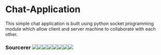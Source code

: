 # Chat-Application
This simple chat application is built using python socket programming module which allow client and server machine to collaborate with each other.

### Sourcerer [![](https://sourcerer.io/fame/ParthPathak27/ParthPathak27/Chat-Application/images/0)](https://sourcerer.io/fame/ParthPathak27/ParthPathak27/Chat-Application/links/0)[![](https://sourcerer.io/fame/ParthPathak27/ParthPathak27/Chat-Application/images/1)](https://sourcerer.io/fame/ParthPathak27/ParthPathak27/Chat-Application/links/1)[![](https://sourcerer.io/fame/ParthPathak27/ParthPathak27/Chat-Application/images/2)](https://sourcerer.io/fame/ParthPathak27/ParthPathak27/Chat-Application/links/2)[![](https://sourcerer.io/fame/ParthPathak27/ParthPathak27/Chat-Application/images/3)](https://sourcerer.io/fame/ParthPathak27/ParthPathak27/Chat-Application/links/3)[![](https://sourcerer.io/fame/ParthPathak27/ParthPathak27/Chat-Application/images/4)](https://sourcerer.io/fame/ParthPathak27/ParthPathak27/Chat-Application/links/4)[![](https://sourcerer.io/fame/ParthPathak27/ParthPathak27/Chat-Application/images/5)](https://sourcerer.io/fame/ParthPathak27/ParthPathak27/Chat-Application/links/5)[![](https://sourcerer.io/fame/ParthPathak27/ParthPathak27/Chat-Application/images/6)](https://sourcerer.io/fame/ParthPathak27/ParthPathak27/Chat-Application/links/6)[![](https://sourcerer.io/fame/ParthPathak27/ParthPathak27/Chat-Application/images/7)](https://sourcerer.io/fame/ParthPathak27/ParthPathak27/Chat-Application/links/7)
